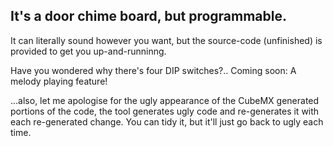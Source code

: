 ## It's a door chime board, but programmable.

It can literally sound however you want, but the source-code (unfinished) is provided to get you up-and-runninng.



Have you wondered why there's four DIP switches?.. Coming soon:  A melody playing feature!



...also, let me apologise for the ugly appearance of the CubeMX generated portions of the code, the tool generates ugly code and re-generates it with each re-generated change.  You can tidy it, but it'll just go back to ugly each time.

